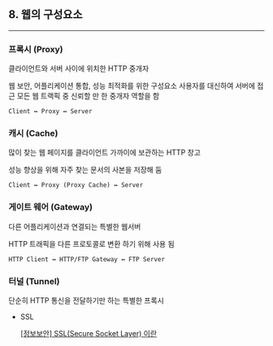 ## 8. 웹의 구성요소

---

### 프록시 (Proxy)

클라이언트와 서버 사이에 위치한 HTTP 중개자

웹 보안, 어플리케이션 통합, 성능 최적화를 위한 구성요소
사용자를 대신하여 서버에 접근
모든 웹 트랙픽 중 신뢰할 만 한 중개자 역할을 함

`Client ↔ Proxy ↔ Server`

### 캐시 (Cache)

많이 찾는 웹 페이지를 클라이언트 가까이에 보관하는 HTTP 창고

성능 향상을 위해 자주 찾는 문서의 사본을 저장해 둠

`Client ↔ Proxy (Proxy Cache) ↔ Server`

### 게이트 웨어 (Gateway)

다른 어플리케이션과 연결되는 특별한 웹서버

HTTP 트래픽을 다른 프로토콜로 변환 하기 위해 사용 됨

`HTTP Client ↔ HTTP/FTP Gateway ↔ FTP Server`

### 터널 (Tunnel)

단순히 HTTP 통신을 전달하기만 하는 특별한 프록시

- SSL

    [[정보보안] SSL(Secure Socket Layer) 이란](https://12bme.tistory.com/80)